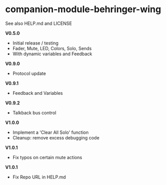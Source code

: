 # companion-module-behringer-wing
See also HELP.md and LICENSE

**V0.5.0**
* Initial release / testing
* Fader, Mute, LED, Colors, Solo, Sends
* With dynamic variables and Feedback

**V0.9.0**
* Protocol update

**V0.9.1**
* Feedback and Variables

**V0.9.2**
* Talkback bus control

**V1.0.0**
* Implement a 'Clear All Solo' function
* Cleanup: remove excess debugging code

**V1.0.1**
* Fix typos on certain mute actions

**V1.0.1**
* Fix Repo URL in HELP.md
